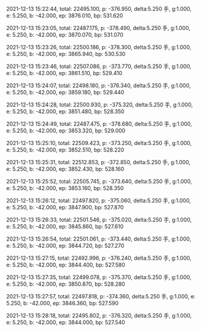 2021-12-13 15:22:44, total: 22495.100, p: -376.950, delta:5.250 手, g:1.000, e: 5.250, b: -42.000, ep: 3876.010, bp: 531.620

2021-12-13 15:23:05, total: 22487.175, p: -378.490, delta:5.250 手, g:1.000, e: 5.250, b: -42.000, ep: 3870.070, bp: 531.070

2021-12-13 15:23:26, total: 22500.186, p: -378.300, delta:5.250 手, g:1.000, e: 5.250, b: -42.000, ep: 3865.940, bp: 530.530

2021-12-13 15:23:46, total: 22507.086, p: -373.770, delta:5.250 手, g:1.000, e: 5.250, b: -42.000, ep: 3861.510, bp: 529.410

2021-12-13 15:24:07, total: 22498.180, p: -376.340, delta:5.250 手, g:1.000, e: 5.250, b: -42.000, ep: 3859.180, bp: 529.440

2021-12-13 15:24:28, total: 22500.930, p: -375.320, delta:5.250 手, g:1.000, e: 5.250, b: -42.000, ep: 3851.480, bp: 528.350

2021-12-13 15:24:49, total: 22487.475, p: -378.680, delta:5.250 手, g:1.000, e: 5.250, b: -42.000, ep: 3853.320, bp: 529.000

2021-12-13 15:25:10, total: 22509.423, p: -373.250, delta:5.250 手, g:1.000, e: 5.250, b: -42.000, ep: 3852.510, bp: 528.220

2021-12-13 15:25:31, total: 22512.853, p: -372.850, delta:5.250 手, g:1.000, e: 5.250, b: -42.000, ep: 3852.430, bp: 528.160

2021-12-13 15:25:52, total: 22505.745, p: -373.640, delta:5.250 手, g:1.000, e: 5.250, b: -42.000, ep: 3853.160, bp: 528.350

2021-12-13 15:26:12, total: 22497.820, p: -375.060, delta:5.250 手, g:1.000, e: 5.250, b: -42.000, ep: 3847.900, bp: 527.870

2021-12-13 15:26:33, total: 22501.546, p: -375.020, delta:5.250 手, g:1.000, e: 5.250, b: -42.000, ep: 3845.860, bp: 527.610

2021-12-13 15:26:54, total: 22501.061, p: -373.440, delta:5.250 手, g:1.000, e: 5.250, b: -42.000, ep: 3844.720, bp: 527.270

2021-12-13 15:27:15, total: 22492.996, p: -376.240, delta:5.250 手, g:1.000, e: 5.250, b: -42.000, ep: 3844.400, bp: 527.580

2021-12-13 15:27:35, total: 22499.078, p: -375.370, delta:5.250 手, g:1.000, e: 5.250, b: -42.000, ep: 3850.870, bp: 528.280

2021-12-13 15:27:57, total: 22497.818, p: -374.360, delta:5.250 手, g:1.000, e: 5.250, b: -42.000, ep: 3846.360, bp: 527.590

2021-12-13 15:28:18, total: 22495.802, p: -376.320, delta:5.250 手, g:1.000, e: 5.250, b: -42.000, ep: 3844.000, bp: 527.540